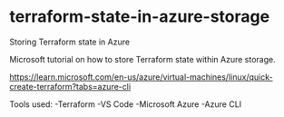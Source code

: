 # terraform-state-in-azure-storage
 Storing Terraform state in Azure

Microsoft tutorial on how to store Terraform state within Azure storage.

https://learn.microsoft.com/en-us/azure/virtual-machines/linux/quick-create-terraform?tabs=azure-cli

Tools used:
-Terraform
-VS Code
-Microsoft Azure
-Azure CLI

